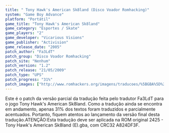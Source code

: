 ```yaml
---
title: " Tony Hawk's American Sk8land (Disco Voador Romhacking)"
system: "Game Boy Advance"
platform: "Portátil"
game_title: "Tony Hawk's American Sk8land"
game_category: "Esportes / Skate"
game_players: "2"
game_developer: "Vicarious Visions"
game_publisher: "Activision"
game_release_date: "2005"
patch_author: "Fa3LdT"
patch_group: "Disco Voador Romhacking"
patch_site: "Nenhum"
patch_version: "1.2"
patch_release: "21/05/2009"
patch_type: "UPS"
patch_progress: "31%"
patch_images: ["http://www.romhackers.org/imagens/traducoes/%5BGBA%5D%20Tony%20Hawk's%20American%20Sk8land%20-%20Disco%20Voador%20Romhacking%20-%201.png","http://www.romhackers.org/imagens/traducoes/%5BGBA%5D%20Tony%20Hawk's%20American%20Sk8land%20-%20Disco%20Voador%20Romhacking%20-%202.png","http://www.romhackers.org/imagens/traducoes/%5BGBA%5D%20Tony%20Hawk's%20American%20Sk8land%20-%20Disco%20Voador%20Romhacking%20-%203.png"]
---
```

Este é o patch da versão parcial da tradução feita pelo tradutor Fa3LdT para o jogo Tony Hawk's American Sk8land. Como a tradução ainda se encontra em andamento, apenas 31% dos textos foram traduzidos e parcialmente acentuados. Portanto, fiquem atentos ao lançamento da versão final desta tradução.ATENÇÃO:Esta tradução deve ser aplicada na ROM original 2425 - Tony Hawk's American Sk8land (E).gba, com CRC32 A824DF3F.